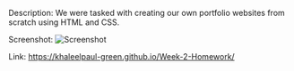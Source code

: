 Description:
We were tasked with creating our own portfolio websites from scratch using HTML and CSS.

Screenshot:
![Screenshot](portfolio-site.png)

Link:
https://khaleelpaul-green.github.io/Week-2-Homework/
